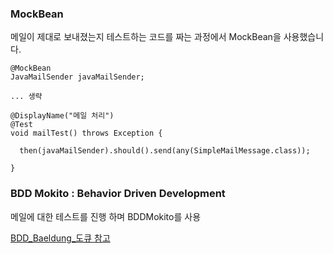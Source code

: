 ### MockBean

메일이 제대로 보내졌는지 테스트하는 코드를 짜는 과정에서 MockBean을 사용했습니다.

```
@MockBean
JavaMailSender javaMailSender;

... 생략

@DisplayName("메일 처리")
@Test
void mailTest() throws Exception {

  then(javaMailSender).should().send(any(SimpleMailMessage.class));

}
```

### BDD Mokito : Behavior Driven Development

메일에 대한 테스트를 진행 하며 BDDMokito를 사용

[BDD_Baeldung_도큐 참고](https://www.baeldung.com/bdd-mockito)
